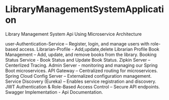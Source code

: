 # LibraryManagementSystemApplication
Library Management System Api Using Microservice Architecture

user-Authentication-Service – Register, login, and manage users with role-based access.
 Librarian-Profile - Add,update,delete Librarian Profile
 Book Management – Add, update, and remove books from the library.
 Booking Status Service - Book Status and Update Book Status.
 Zipkin Server – Centerlized Tracing.
 Admin Server - monitoring and managing our Spring Boot microservices. 
 API Gateway – Centralized routing for microservices.
 Spring Cloud Config Server – Externalized configuration management.
 Service Discovery (Eureka) – Enables service registration and discovery.
 JWT Authentication & Role-Based Access Control – Secure API endpoints.
 Swagger Implementation - Api Documentation.
 
